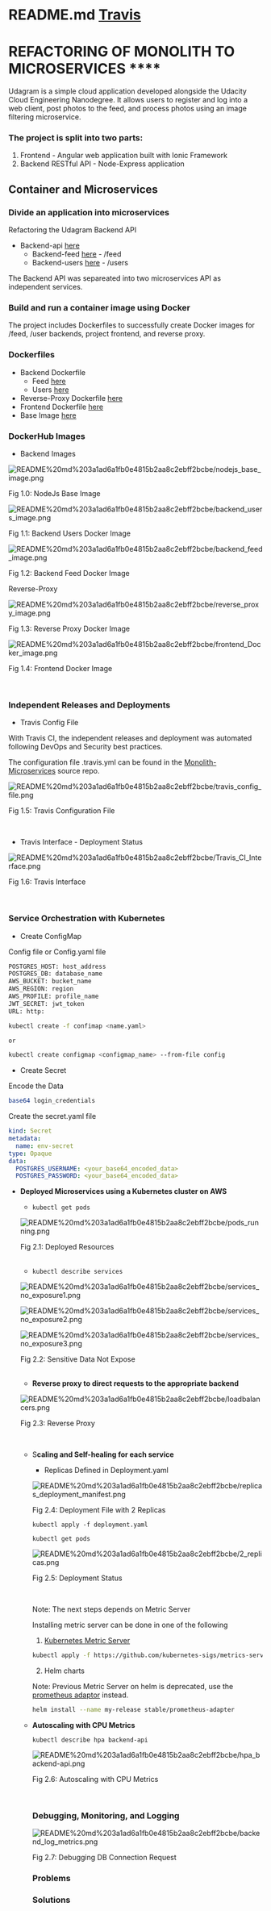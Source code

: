# README.md [Travis](https://travis-ci.com/eedygreen/Monlith-Microservices.svg?branch=dev)

# REFACTORING OF MONOLITH TO MICROSERVICES  ****

Udagram is a simple cloud application developed alongside the Udacity Cloud Engineering Nanodegree. It allows users to register and log into a web client, post photos to the feed, and process photos using an image filtering microservice.

### The project is split into two parts:

1. Frontend - Angular web application built with Ionic Framework
2. Backend RESTful API - Node-Express application

## Container and Microservices

### Divide an application into microservices

Refactoring the Udagram Backend API

- Backend-api [here](https://github.com/eedygreen/Monlith-Microservices/tree/dev/udagram-api)
    - Backend-feed [here](https://github.com/eedygreen/Monlith-Microservices/tree/dev/udagram-api/backend_feed) - /feed
    - Backend-users [here](https://github.com/eedygreen/Monlith-Microservices/tree/dev/udagram-api/backend_users) - /users

The Backend API was separeated into two microservices API as independent services.

### Build and run a container image using Docker

The project includes Dockerfiles to successfully create Docker images for /feed, /user backends, project frontend, and reverse proxy.

### Dockerfiles

- Backend Dockerfile
    - Feed [here](https://github.com/eedygreen/Monlith-Microservices/blob/dev/udagram-api/backend_feed/Dockerfile)
    - Users [here](https://github.com/eedygreen/Monlith-Microservices/blob/dev/udagram-api/backend_users/Dockerfile)
- Reverse-Proxy Dockerfile [here](https://github.com/eedygreen/Monlith-Microservices/blob/dev/reverse_proxy/Dockerfile)
- Frontend Dockerfile [here](https://github.com/eedygreen/Monlith-Microservices/blob/dev/udagram-frontend/Dockerfile)
- Base Image [here](https://github.com/eedygreen/Monlith-Microservices/blob/dev/udagram-api/base_image/Dockerfile)

### DockerHub Images

- Backend Images

![README%20md%203a1ad6a1fb0e4815b2aa8c2ebff2bcbe/nodejs_base_image.png](README%20md%203a1ad6a1fb0e4815b2aa8c2ebff2bcbe/nodejs_base_image.png)

Fig 1.0: NodeJs Base Image

![README%20md%203a1ad6a1fb0e4815b2aa8c2ebff2bcbe/backend_users_image.png](README%20md%203a1ad6a1fb0e4815b2aa8c2ebff2bcbe/backend_users_image.png)

Fig 1.1: Backend Users Docker Image

![README%20md%203a1ad6a1fb0e4815b2aa8c2ebff2bcbe/backend_feed_image.png](README%20md%203a1ad6a1fb0e4815b2aa8c2ebff2bcbe/backend_feed_image.png)

Fig 1.2: Backend Feed Docker Image

Reverse-Proxy

![README%20md%203a1ad6a1fb0e4815b2aa8c2ebff2bcbe/reverse_proxy_image.png](README%20md%203a1ad6a1fb0e4815b2aa8c2ebff2bcbe/reverse_proxy_image.png)

Fig 1.3: Reverse Proxy Docker Image

![README%20md%203a1ad6a1fb0e4815b2aa8c2ebff2bcbe/frontend_Docker_image.png](README%20md%203a1ad6a1fb0e4815b2aa8c2ebff2bcbe/frontend_Docker_image.png)

Fig 1.4: Frontend Docker Image

<br>

### Independent Releases and Deployments

- Travis Config File

With Travis CI, the independent releases and deployment was automated following DevOps and Security best practices.

The configuration file .travis.yml can be found in the [Monolith-Microservices](https://github.com/eedygreen/Monlith-Microservices/blob/dev/.travis.yml) source repo.

![README%20md%203a1ad6a1fb0e4815b2aa8c2ebff2bcbe/travis_config_file.png](README%20md%203a1ad6a1fb0e4815b2aa8c2ebff2bcbe/travis_config_file.png)

Fig 1.5: Travis Configuration File

<br>

- Travis Interface - Deployment Status

![README%20md%203a1ad6a1fb0e4815b2aa8c2ebff2bcbe/Travis_CI_Interface.png](README%20md%203a1ad6a1fb0e4815b2aa8c2ebff2bcbe/Travis_CI_Interface.png)

Fig 1.6: Travis Interface

<br>

### Service Orchestration with Kubernetes

- Create ConfigMap

Config file or Config.yaml file

```bash
POSTGRES_HOST: host_address
POSTGRES_DB: database_name
AWS_BUCKET: bucket_name
AWS_REGION: region
AWS_PROFILE: profile_name
JWT_SECRET: jwt_token
URL: http:
```

```bash
kubectl create -f confimap <name.yaml>

or 

kubectl create configmap <configmap_name> --from-file config
```

- Create Secret

 Encode the Data

```bash
base64 login_credentials
```

Create the secret.yaml file

```yaml
kind: Secret
metadata:
  name: env-secret
type: Opaque
data:
  POSTGRES_USERNAME: <your_base64_encoded_data>
  POSTGRES_PASSWORD: <your_base64_encoded_data>
```

- **Deployed Microservices using a Kubernetes cluster on AWS**
    - `kubectl get pods`

    ![README%20md%203a1ad6a1fb0e4815b2aa8c2ebff2bcbe/pods_running.png](README%20md%203a1ad6a1fb0e4815b2aa8c2ebff2bcbe/pods_running.png)

    Fig 2.1: Deployed Resources

    <br>

    - `kubectl describe services`

    ![README%20md%203a1ad6a1fb0e4815b2aa8c2ebff2bcbe/services_no_exposure1.png](README%20md%203a1ad6a1fb0e4815b2aa8c2ebff2bcbe/services_no_exposure1.png)

    ![README%20md%203a1ad6a1fb0e4815b2aa8c2ebff2bcbe/services_no_exposure2.png](README%20md%203a1ad6a1fb0e4815b2aa8c2ebff2bcbe/services_no_exposure2.png)

    ![README%20md%203a1ad6a1fb0e4815b2aa8c2ebff2bcbe/services_no_exposure3.png](README%20md%203a1ad6a1fb0e4815b2aa8c2ebff2bcbe/services_no_exposure3.png)

    Fig 2.2: Sensitive Data Not Expose

    <br>

    - **Reverse proxy to direct requests to the appropriate backend**

    ![README%20md%203a1ad6a1fb0e4815b2aa8c2ebff2bcbe/loadbalancers.png](README%20md%203a1ad6a1fb0e4815b2aa8c2ebff2bcbe/loadbalancers.png)

    Fig 2.3: Reverse Proxy

    <br>

    - S**caling and Self-healing for each service**
        - Replicas Defined in Deployment.yaml

        ![README%20md%203a1ad6a1fb0e4815b2aa8c2ebff2bcbe/replicas_deployment_manifest.png](README%20md%203a1ad6a1fb0e4815b2aa8c2ebff2bcbe/replicas_deployment_manifest.png)

        Fig 2.4: Deployment File with 2 Replicas

        `kubectl apply -f deployment.yaml` 

        `kubectl get pods`

        ![README%20md%203a1ad6a1fb0e4815b2aa8c2ebff2bcbe/2_replicas.png](README%20md%203a1ad6a1fb0e4815b2aa8c2ebff2bcbe/2_replicas.png)

        Fig 2.5: Deployment Status

        <br>

        Note: The next steps depends on Metric Server

        Installing metric server can be done in one of the following

        1. [Kubernetes Metric Server](https://github.com/kubernetes-sigs/metrics-server#deployment) 

        ```bash
        kubectl apply -f https://github.com/kubernetes-sigs/metrics-server/releases/latest/download/components.yaml
        ```

        2. Helm charts

        Note: Previous Metric Server on helm is deprecated, use the [prometheus adaptor](https://github.com/helm/charts/tree/master/stable/prometheus-adapter) instead.

        ```bash
        helm install --name my-release stable/prometheus-adapter
        ```

    - **Autoscaling with CPU Metrics**

        `kubectl describe hpa backend-api`

        ![README%20md%203a1ad6a1fb0e4815b2aa8c2ebff2bcbe/hpa_backend-api.png](README%20md%203a1ad6a1fb0e4815b2aa8c2ebff2bcbe/hpa_backend-api.png)

        Fig 2.6: Autoscaling with CPU Metrics

        <br>

        ### Debugging, Monitoring, and Logging

        ![README%20md%203a1ad6a1fb0e4815b2aa8c2ebff2bcbe/backend_log_metrics.png](README%20md%203a1ad6a1fb0e4815b2aa8c2ebff2bcbe/backend_log_metrics.png)

        Fig 2.7: Debugging DB Connection Request

        ### Problems

        ### Solutions
